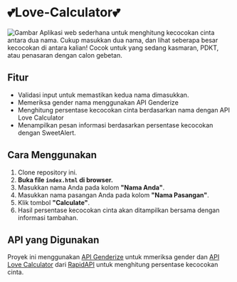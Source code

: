 # 💕Love-Calculator💕
![Gambar](https://github.com/LuqmanKurniaSandy29/Love-Calculator/blob/main/assets/Love-Calculator.gif)
Aplikasi web sederhana untuk menghitung kecocokan cinta antara dua nama. Cukup masukkan dua nama, dan lihat seberapa besar kecocokan di antara kalian! Cocok untuk yang sedang kasmaran, PDKT, atau penasaran dengan calon gebetan.

## **Fitur**
- Validasi input untuk memastikan kedua nama dimasukkan.
- Memeriksa gender nama menggunakan API Genderize
- Menghitung persentase kecocokan cinta berdasarkan nama dengan API Love Calculator 
- Menampilkan pesan informasi berdasarkan persentase kecocokan dengan SweetAlert.

## Cara Menggunakan
1. Clone repository ini.
2. **Buka file `index.html` di browser.**
3. Masukkan nama Anda pada kolom **"Nama Anda"**.
4. Masukkan nama pasangan Anda pada kolom **"Nama Pasangan"**.
5. Klik tombol **"Calculate"**.
6. Hasil persentase kecocokan cinta akan ditampilkan bersama dengan informasi tambahan.

## **API yang Digunakan**
Proyek ini menggunakan [API Genderize](https://genderize.io/) untuk mmeriksa gender dan [API Love Calculator](https://rapidapi.com/ajith/api/love-calculator/playground/53aa5dcbe4b0f2c975471412) dari [RapidAPI](https://rapidapi.com/) untuk menghitung persentase kecocokan cinta.
